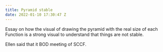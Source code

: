 ```yaml
---
title: Pyramid stable
date: 2022-01-10 17:30:47 Z
---
```


Essay on how the visual of drawing the pyramid with the real size of each Function is a strong visual to understand that things are not stable. 

Ellen said that it BOD meeting of SCCF.